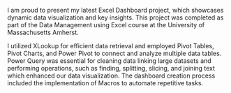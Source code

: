 I am proud to present my latest Excel Dashboard project, which showcases dynamic data visualization and key insights. This project was completed as part of the Data Management using Excel course at the University of Massachusetts Amherst.

I utilized XLookup for efficient data retrieval and employed Pivot Tables, Pivot Charts, and Power Pivot to connect and analyze multiple data tables. Power Query was essential for cleaning data linking large datasets and performing operations, such as finding, splitting, slicing, and joining text which enhanced our data visualization. The dashboard creation process included the implementation of Macros to automate repetitive tasks.
